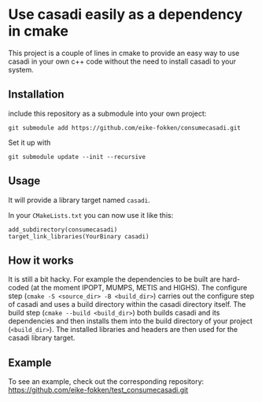 # Use casadi easily as a dependency in cmake

This project is a couple of lines in cmake to provide an easy way to use casadi
in your own c++ code without the need to install casadi to your system.

## Installation
include this repository as a submodule into your own project:
```
git submodule add https://github.com/eike-fokken/consumecasadi.git
```

Set it up with

```
git submodule update --init --recursive
```

## Usage
It will provide a library target named `casadi`.

In your `CMakeLists.txt` you can now use it like this:

```
add_subdirectory(consumecasadi)
target_link_libraries(YourBinary casadi)
```

## How it works
It is still a bit hacky. For example the dependencies to be built are hard-coded
(at the moment IPOPT, MUMPS, METIS and HIGHS). The configure step (`cmake -S
<source_dir> -B <build_dir>`) carries out the configure step of casadi and uses
a build directory within the casadi directory itself. The build step (`cmake
--build <build_dir>`) both builds casadi and its dependencies and then installs
them into the build directory of your project (`<build_dir>`). The installed
libraries and headers are then used for the casadi library target.

## Example
To see an example, check out the corresponding repository:
https://github.com/eike-fokken/test_consumecasadi.git
